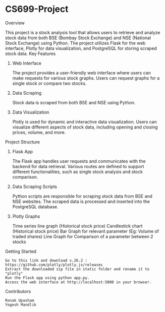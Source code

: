 # CS699-Project
Overview

This project is a stock analysis tool that allows users to retrieve and analyze stock data from both BSE (Bombay Stock Exchange) and NSE (National Stock Exchange) using Python. The project utilizes Flask for the web interface, Plotly for data visualization, and PostgreSQL for storing scraped stock data.
Key Features
1. Web Interface

    The project provides a user-friendly web interface where users can make requests for various stock graphs.
    Users can request graphs for a single stock or compare two stocks.

2. Data Scraping

    Stock data is scraped from both BSE and NSE using Python.
    

3. Data Visualization

    Plotly is used for dynamic and interactive data visualization.
    Users can visualize different aspects of stock data, including opening and closing prices, volume, and more.

Project Structure
1. Flask App

    The Flask app handles user requests and communicates with the backend for data retrieval.
    Various routes are defined to support different functionalities, such as single stock analysis and stock comparison.

3. Data Scraping Scripts

    Python scripts are responsible for scraping stock data from BSE and NSE websites.
    The scraped data is processed and inserted into the PostgreSQL database.

4. Plotly Graphs

   Time series line graph (Historical stock price)
   Candlestick chart (Historical stock price)
   Bar Graph for relevant parameter (Eg: Volume of traded shares)
   Line Graph for Comparison of a parameter between 2 stocks 

Getting Started

    Go to this link and download v.26.2 : https://github.com/plotly/plotly.js/releases
    Extract the downloaded zip file in static folder and rename it to "plotly"
    Run the Flask app using python app.py.
    Access the web interface at http://localhost:5000 in your browser.


Contributors

    Ronak Upasham
    Yogesh Mandlik

